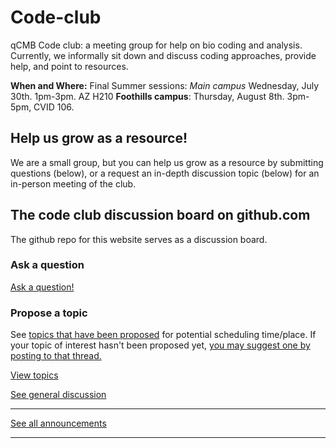 # Code-club
qCMB Code club: a meeting group for help on bio coding and analysis. Currently, we informally sit down and discuss coding approaches, provide help, and point to resources.

**When and Where:**  Final Summer sessions: *Main campus* Wednesday, July 30th. 1pm-3pm. AZ H210  **Foothills campus**: Thursday, August 8th. 3pm-5pm, CVID 106.

## Help us grow as a resource!
 
We are a small group, but you can help us grow as a resource by submitting questions (below), or a request an in-depth discussion topic (below) for an in-person meeting of the club. 

## The code club discussion board on github.com

The github repo for this website serves as a discussion board.

### Ask a question

[Ask a question!](https://github.com/Colorado-State-University-CMB/Code-club/discussions/categories/q-a)

### Propose a topic

See [topics that have been proposed](https://github.com/Colorado-State-University-CMB/Code-club/discussions/categories/topics) for potential scheduling time/place. If your topic of interest hasn't been proposed yet, [you may suggest one by posting to that thread.](https://github.com/Colorado-State-University-CMB/Code-club/discussions/new?category=topics)

[View topics](https://github.com/Colorado-State-University-CMB/Code-club/discussions/categories/topics)

[See general discussion](https://github.com/Colorado-State-University-CMB/Code-club/discussions) 

---

[See all announcements](https://github.com/Colorado-State-University-CMB/Code-club/discussions/categories/announcements?discussions_q=is%3Aopen+category%3AAnnouncements+sort%3Adate_created) 

---


